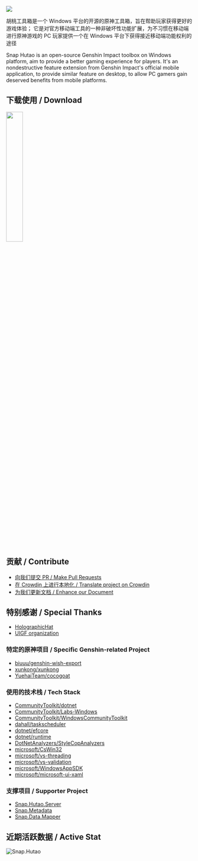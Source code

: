 ![](https://repository-images.githubusercontent.com/482734649/c47a0a8e-868d-4d07-a66f-6d4473abfe46)

胡桃工具箱是一个 Windows 平台的开源的原神工具箱，旨在帮助玩家获得更好的游戏体验； 它是对官方移动端工具的一种非破坏性功能扩展，为不习惯在移动端进行原神游戏的 PC 玩家提供一个在 Windows 平台下获得接近移动端功能权利的途径

Snap Hutao is an open-source Genshin Impact toolbox on Windows platform, aim to provide a better gaming experience for players. It's an nondestructive feature extension from Genshin Impact's official mobile application, to provide similar feature on desktop, to allow PC gamers gain deserved benefits from mobile platforms.

## 下载使用 / Download

[<img src="https://get.microsoft.com/images/zh-cn%20light.svg"  width="30%" height="30%">](https://apps.microsoft.com/store/detail/snap-hutao/9PH4NXJ2JN52)

## 贡献 / Contribute

* [向我们提交 PR / Make Pull Requests](https://github.com/DGP-Studio/Snap.Hutao/pulls)
* [在 Crowdin 上进行本地化 / Translate project on Crowdin](https://translate.hut.ao/)
* [为我们更新文档 / Enhance our Document ](https://github.com/DGP-Studio/Snap.Hutao.Docs)

## 特别感谢 / Special Thanks

* [HolographicHat](https://github.com/HolographicHat)
* [UIGF organization](https://uigf.org)

### 特定的原神项目 / Specific Genshin-related Project

* [biuuu/genshin-wish-export](https://github.com/biuuu/genshin-wish-export)
* [xunkong/xunkong](https://github.com/xunkong/xunkong)
* [YuehaiTeam/cocogoat](https://github.com/YuehaiTeam/cocogoat)

### 使用的技术栈 / Tech Stack

* [CommunityToolkit/dotnet](https://github.com/CommunityToolkit/dotnet)
* [CommunityToolkit/Labs-Windows](https://github.com/CommunityToolkit/Labs-Windows)
* [CommunityToolkit/WindowsCommunityToolkit](https://github.com/CommunityToolkit/WindowsCommunityToolkit)
* [dahall/taskscheduler](https://github.com/dahall/taskscheduler)
* [dotnet/efcore](https://github.com/dotnet/efcore)
* [dotnet/runtime](https://github.com/dotnet/runtime)
* [DotNetAnalyzers/StyleCopAnalyzers](https://github.com/DotNetAnalyzers/StyleCopAnalyzers)
* [microsoft/CsWin32](https://github.com/microsoft/CsWin32)
* [microsoft/vs-threading](https://github.com/microsoft/vs-threading)
* [microsoft/vs-validation](https://github.com/microsoft/vs-validation)
* [microsoft/WindowsAppSDK](https://github.com/microsoft/WindowsAppSDK)
* [microsoft/microsoft-ui-xaml](https://github.com/microsoft/microsoft-ui-xaml)

### 支撑项目 / Supporter Project

* [Snap.Hutao.Server](https://github.com/DGP-Studio/Snap.Hutao.Server)
* [Snap.Metadata](https://github.com/DGP-Studio/Snap.Metadata)
* [Snap.Data.Mapper](https://github.com/DGP-Studio/Snap.Data.Mapper)

## 近期活跃数据 / Active Stat
![Snap.Hutao](https://repobeats.axiom.co/api/embed/f029553fbe0c60689b1710476ec8512452163fc9.svg)
